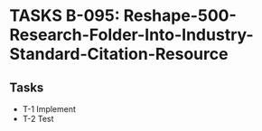 # TASKS B-095: Reshape-500-Research-Folder-Into-Industry-Standard-Citation-Resource
<!-- BACKLOG_ID: B-095 -->
<!-- FILE_TYPE: tasks -->
<!-- SLUG: Reshape-500-Research-Folder-Into-Industry-Standard-Citation-Resource -->
<!-- ROADMAP_REFERENCE: 400_guides/400_project-overview.md -->



## Tasks

- T-1 Implement
- T-2 Test
